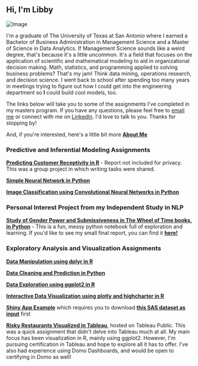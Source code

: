 ## Hi, I'm Libby  

![Image](https://photos.smugmug.com/photos/i-nCKV6FZ/0/074728eb/L/i-nCKV6FZ-L.jpg)  

I'm a graduate of The University of Texas at San Antonio where I earned a Bachelor of Business Administration in Management Science and a Master of Science in Data Analytics. If Management Science sounds like a weird degree, that's because it's a little uncommon. It's a field that focuses on the application of scientific and mathematical modeling to aid in organizational decision making. Math, statistics, and programming applied to solving business problems? That's my jam! Think data mining, operations research, and decision science. I went back to school after spending too many years in meetings trying to figure out how I could get into the engineering department so **I** could build cool models, too.   



The links below will take you to some of the assignments I've completed in my masters program. If you have any questions, please feel free to [email me](mailto:libbyheeren@gmail.com) or connect with me on [LinkedIn](https://www.linkedin.com/in/elizabethheeren/). I'd love to talk to you. Thanks for stopping by!

And, if you're interested, here's a little bit more [**About Me**](AboutMe.md)  


### Predictive and Inferential Modeling Assignments  

[**Predicting Customer Receptivity in R**](https://libbyheeren.github.io/DAapps1/) - Report not included for privacy. This was a group project in which writing tasks were shared.   

[**Simple Neural Network in Python**](https://libbyheeren.github.io/SimpleNN/)  

[**Image Classification using Convolutional Neural Networks in Python**](https://libbyheeren.github.io/CNN/)  

### Personal Interest Project from my Independent Study in NLP  

[**Study of Gender Power and Submissiveness in The Wheel of Time books, in Python**](https://libbyheeren.github.io/WoT_NLP/) - This is a fun, messy python notebook full of exploration and learning. If you'd like to see my small final report, you can find it [**here!**](https://drive.google.com/file/d/1fo3mMlpP2YSdHKxcOrp6ycL0D1i42Nhi/view?usp=sharing)    


### Exploratory Analysis and Visualization Assignments  

[**Data Manipulation using dplyr in R**](https://libbyheeren.github.io/DataViz0/)  

[**Data Cleaning and Prediction in Python**](https://libbyheeren.github.io/BigData2/)  

[**Data Exploration using ggplot2 in R**](https://libbyheeren.github.io/DataViz1/)  

[**Interactive Data Visualization using plotly and highcharter in R**](https://libbyheeren.github.io/DataViz2/)  

[**Shiny App Example**](https://libbyheeren.shinyapps.io/dv_hw3/) which requires you to download [**this SAS dataset as input**](https://github.com/LibbyHeeren/DataViz3/raw/main/AAPL.sas7bdat) first    

[**Risky Restaurants Visualized in Tableau**](https://public.tableau.com/profile/libby.heeren#!/vizhome/Heeren_NUC203_Homework4/MapofRiskyRestaurants), hosted on Tableau Public. This was a quick assignment that didn't delve into Tableau much at all. My main focus has been visualization in R, mainly using ggplot2. However, I'm pursuing certification in Tableau and hope to explore all it has to offer. I've also had experience using Domo Dashboards, and would be open to certifying in Domo as well!  


